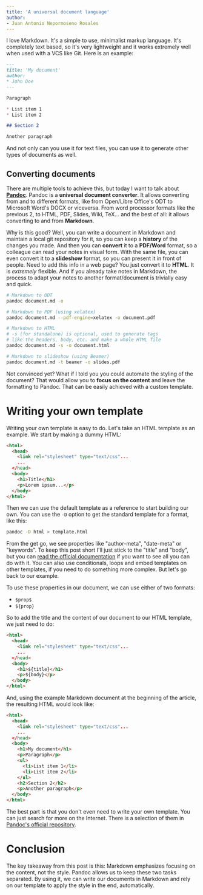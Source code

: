 ```yaml
---
title: 'A universal document language'
author:
- Juan Antonio Nepormoseno Rosales
---
```


I love Markdown. It's a simple to use, minimalist markup language. It's completely text based, so it's very lightweight and it works extremely well when used with a VCS like Git. Here is an example:

```md
---
title: 'My document'
author:
* John Doe
---

Paragraph

* List item 1
* List item 2

## Section 2

Another paragraph

```

And not only can you use it for text files, you can use it to generate other types of documents as well.

## Converting documents

There are multiple tools to achieve this, but today I want to talk about **[Pandoc](https://pandoc.org/)**. Pandoc is a **universal document converter**. It allows converting from and to different formats, like from Open/Libre Office's ODT to Microsoft Word's DOCX or viceversa. From word processor formats like the previous 2, to HTML, PDF, Slides, Wiki, TeX... and the best of all: it allows converting to and from **Markdown**.

Why is this good? Well, you can write a document in Markdown and maintain a local git repository for it, so you can keep a **history** of the changes you made. And then you can **convert** it to a **PDF/Word** format, so a colleague can read your notes in visual form. With the same file, you can even convert it to a **slideshow** format, so you can present it in front of people. Need to add this info in a web page? You just convert it to **HTML**. It is _extremely_ flexible. And if you already take notes in Markdown, the process to adapt your notes to another format/document is trivially easy and quick.

```sh
# Markdown to ODT
pandoc document.md -o 

# Markdown to PDF (using xelatex)
pandoc document.md --pdf-engine=xelatex -o document.pdf

# Markdown to HTML
# -s (for standalone) is optional, used to generate tags 
# like the headers, body, etc. and make a whole HTML file
pandoc document.md -s -o document.html

# Markdown to slideshow (using Beamer)
pandoc document.md -t beamer -o slides.pdf
```

Not convinced yet? What if I told you you could automate the styling of the document? That would allow you to **focus on the content** and leave the formatting to Pandoc. That can be easily achieved with a custom template.

# Writing your own template

Writing your own template is easy to do. Let's take an HTML template as an example. We start by making a dummy HTML:

```html
<html>
  <head>
    <link rel="stylesheet" type="text/css"...
    ...
  </head>
  <body>
    <h1>Title</h1>
    <p>Lorem ipsum...</p>
  </body>
</html>
```

Then we can use the default template as a reference to start building our own. You can use the `-D` option to get the standard template for a format, like this:

```sh
pandoc -D html > template.html
```

From the get go, we see properties like "author-meta", "date-meta" or "keywords". To keep this post short I'll just stick to the "title" and "body", but you can [read the official documentation](https://pandoc.org/MANUAL.html#variables) if you want to see all you can do with it. You can also use conditionals, loops and embed templates on other templates, if you need to do something more complex. But let's go back to our example.

To use these properties in our document, we can use either of two formats:

* `$prop$`
* `${prop}`

So to add the title and the content of our document to our HTML template, we just need to do:

```html
<html>
  <head>
    <link rel="stylesheet" type="text/css"...
    ...
  </head>
  <body>
    <h1>${title}</h1>
    <p>${body}</p>
  </body>
</html>
```

And, using the example Markdown document at the beginning of the article, the resulting HTML would look like:

```html
<html>
  <head>
    <link rel="stylesheet" type="text/css"...
    ...
  </head>
  <body>
    <h1>My document</h1>
    <p>Paragraph</p>
    <ul>
      <li>List item 1</li>
      <li>List item 2</li>
    </ul>
    <h2>Section 2</h2>
    <p>Another paragraph</p>
  </body>
</html>
```

The best part is that you don't even need to write your own template. You can just search for more on the Internet. There is a selection of them in [Pandoc's official repository](https://github.com/jgm/pandoc/wiki/User-contributed-templates).

# Conclusion

The key takeaway from this post is this: Markdown emphasizes focusing on the content, not the style. Pandoc allows us to keep these two tasks separated. By using it, we can write our documents in Markdown and rely on our template to apply the style in the end, automatically.
